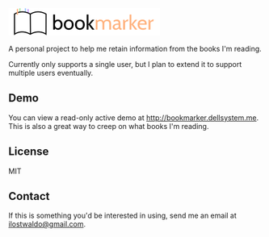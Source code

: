 ![Bookmarker](https://github.com/dellsystem/bookmarker/raw/master/static/bookmarker.png)

A personal project to help me retain information from the books I'm reading. 

Currently only supports a single user, but I plan to extend it to support
multiple users eventually.

Demo
----

You can view a read-only active demo at <http://bookmarker.dellsystem.me>. This
is also a great way to creep on what books I'm reading.

License
-------

MIT

Contact
-------

If this is something you'd be interested in using, send me an email at
ilostwaldo@gmail.com.
